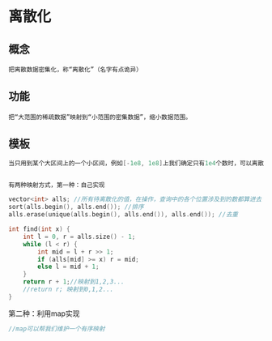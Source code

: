 # 离散化 
## 概念
    把离散数据密集化，称“离散化”（名字有点诡异）
## 功能
    把“大范围的稀疏数据”映射到“小范围的密集数据”，缩小数据范围。
## 模板
```cpp
当只用到某个大区间上的一个小区间，例如[-1e8, 1e8]上我们确定只有1e4个数时，可以离散化


有两种映射方式，第一种：自己实现

vector<int> alls; //所有待离散化的值，在操作，查询中的各个位置涉及到的数都算进去
sort(alls.begin(), alls.end()); //排序
alls.erase(unique(alls.begin(), alls.end()), alls.end()); //去重

int find(int x) {
    int l = 0, r = alls.size() - 1;
    while (l < r) {
        int mid = l + r >> 1;
        if (alls[mid] >= x) r = mid;
        else l = mid + 1;
    }
    return r + 1;//映射到1,2,3...
    //return r; 映射到0,1,2...
}
```
第二种：利用map实现
```cpp
//map可以帮我们维护一个有序映射
```
